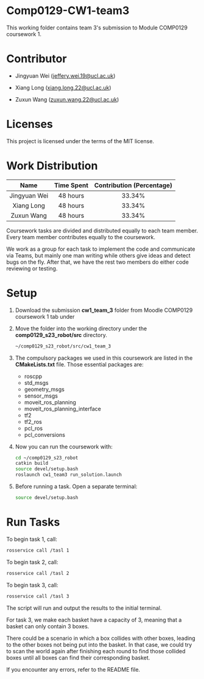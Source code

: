 # Comp0129-CW1-team3

This working folder contains team 3's submission to Module COMP0129 coursework 1. 

# Contributor

- Jingyuan Wei (jeffery.wei.19@ucl.ac.uk)

- Xiang Long (xiang.long.22@ucl.ac.uk)
- Zuxun Wang (zuxun.wang.22@ucl.ac.uk)

# Licenses
This project is licensed under the terms of the MIT license.

# Work Distribution
| Name | Time Spent | Contribution (Percentage) |
|:--------:|:--------:|:--------:|
| Jingyuan Wei | 48 hours | 33.34% |
| Xiang Long | 48 hours | 33.34% |
| Zuxun Wang | 48 hours | 33.34% |

Coursework tasks are divided and distributed equally to each team member. Every team member contributes equally to the coursework.

We work as a group for each task to implement the code and communicate via Teams, but mainly one man writing while others give ideas and detect bugs on the fly. After that, we have the rest two members do either code reviewing or testing.

# Setup
1. Download the submission **cw1_team_3** folder from Moodle COMP0129 coursework 1 tab under

2. Move the folder into the working directory under the **comp0129_s23_robot/src** directory. 

    ```bash
    ~/comp0129_s23_robot/src/cw1_team_3
    ```

    

3. The compulsory packages we used in this coursework are listed in the **CMakeLists.txt** file. Those essential packages are:
    - roscpp
    - std_msgs
    - geometry_msgs
    - sensor_msgs
    - moveit_ros_planning
    - moveit_ros_planning_interface
    - tf2
    - tf2_ros
    - pcl_ros
    - pcl_conversions

4. Now you can run the coursework with:

    ```bash
    cd ~/comp0129_s23_robot
    catkin build
    source devel/setup.bash
    roslaunch cw1_team3 run_solution.launch
    ```

5. Before running a task. Open a separate terminal:

	```bash
	source devel/setup.bash
	```

# Run Tasks

To begin task 1, call:

```bash
rosservice call /tasl 1
```

To begin task 2, call:

```bash
rosservice call /tasl 2
```

To begin task 3, call:

```bash
rosservice call /tasl 3
```

The script will run and output the results to the initial terminal.

For task 3, we make each basket have a capacity of 3, meaning that a basket can only contain 3 boxes.
 
There could be a scenario in which a box collides with other boxes, leading to the other boxes not being put into the basket. In that case, we could try to scan the world again after finishing each round to find those collided boxes until all boxes can find their corresponding basket.

If you encounter any errors, refer to the README file.



